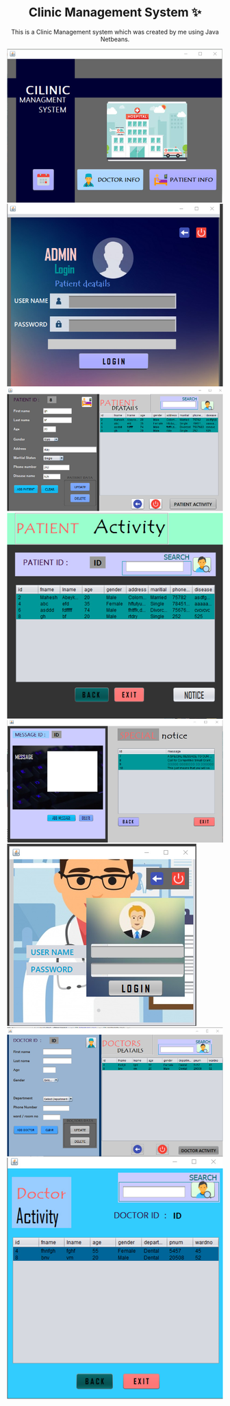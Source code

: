 <!-- PROJECT LOGO -->
<br />
<p align="center">
  <h1 align="center">Clinic Management System ✨</h1>

  <p align="center">
    This is a Clinic Management system which was created by me using Java Netbeans.
    
  </p>
</p>

![Site preview](interfaces/welcome.png)
![Site preview](interfaces/patient/patient_log.png)
![Site preview](interfaces/patient/patient_details.png)
![Site preview](interfaces/patient/patient_activity.png)
![Site preview](interfaces/patient/emergency_notice.png)
![Site preview](interfaces/doctor/doctor_login.png)
![Site preview](interfaces/doctor/doctor_panal.png)
![Site preview](interfaces/doctor/doctor_activity.png)
